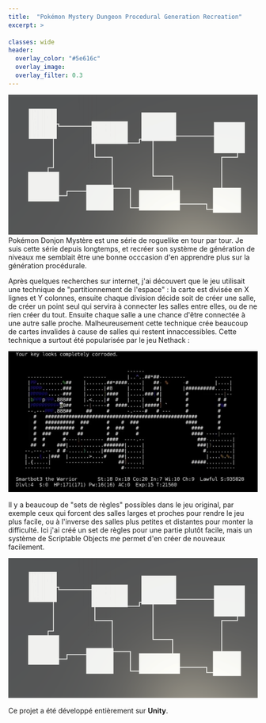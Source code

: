 ```yaml
---
title:  "Pokémon Mystery Dungeon Procedural Generation Recreation"
excerpt: >
  
classes: wide
header:
  overlay_color: "#5e616c"
  overlay_image: 
  overlay_filter: 0.3
---
```


![](../assets/images/pmd-generation.png)
Pokémon Donjon Mystère est une série de roguelike en tour par tour. Je suis cette série depuis longtemps, et recréer son système de génération de niveaux me semblait être une bonne occcasion d'en apprendre plus sur la génération procédurale.

Après quelques recherches sur internet, j'ai découvert que le jeu utilisait une technique de "partitionnement de l'espace" : la carte est divisée en X lignes et Y colonnes, ensuite chaque division décide soit de créer une salle, de créer un point seul qui servira à connecter les salles entre elles, ou de ne rien créer du tout. Ensuite chaque salle a une chance d'être connectée à une autre salle proche. Malheureusement cette technique crée beaucoup de cartes invalides à cause de salles qui restent innaccessibles. Cette technique a surtout été popularisée par le jeu Nethack :

![](../assets/images/Nethack.png)

Il y a beaucoup de "sets de règles" possibles dans le jeu original, par exemple ceux qui forcent des salles larges et proches pour rendre le jeu plus facile, ou à l'inverse des salles plus petites et distantes pour monter la difficulté. Ici j'ai créé un set de règles pour une partie plutôt facile, mais un système de Scriptable Objects me permet d'en créer de nouveaux facilement.

![](../assets/images/pmd-generation.png)

Ce projet a été développé entièrement sur **Unity**.